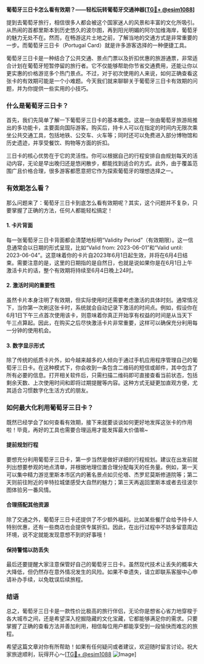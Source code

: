 **葡萄牙三日卡怎么看有效期？——轻松玩转葡萄牙交通神器[[TG💪+ @esim1088](https://t.me/s/esim1088)]**

提到去葡萄牙旅行，相信很多人都会被这个国家迷人的风景和丰富的文化所吸引。从热闹的首都里斯本到历史悠久的波尔图，再到阳光明媚的阿尔加维海岸，葡萄牙的魅力无处不在。然而，在畅游这片土地之前，了解当地的交通方式是非常重要的一步。而葡萄牙三日卡（Portugal Card）就是许多游客选择的一种便捷工具。

葡萄牙三日卡是一种结合了公共交通、景点门票以及折扣优惠的旅游通票，非常适合计划在葡萄牙短暂停留的旅行者。它不仅能够帮助你节省交通费用，还能让你以更实惠的价格游览多个热门景点。不过，对于初次使用的人来说，如何正确查看这张卡的有效期可能是一个小难题。今天我们就来聊聊关于葡萄牙三日卡有效期的问题，并为你提供一些实用的小技巧。

### **什么是葡萄牙三日卡？**

首先，我们先简单了解一下葡萄牙三日卡的基本概念。这是一张由葡萄牙旅游局推出的多功能卡，主要面向国际游客。购买后，持卡人可以在指定的时间内无限次乘坐公共交通工具，包括地铁、公交车、火车等；同时还可以免费进入部分博物馆和历史遗迹，并享受餐饮、购物等方面的折扣。

三日卡的核心优势在于它的灵活性。你可以根据自己的行程安排自由规划每天的活动内容，无论是早出晚归还是悠闲散步，都能找到适合的方式。此外，由于覆盖范围广且价格合理，很多游客都愿意把它作为探索葡萄牙的理想选择之一。

### **有效期怎么看？**

那么问题来了：葡萄牙三日卡到底怎么看有效期呢？其实，这个问题并不复杂，只要掌握了正确的方法，任何人都能轻松搞定！

#### **1. 卡片背面**
每一张葡萄牙三日卡背面都会清楚地标明“Validity Period”（有效期限）。这一信息通常会以日期的形式呈现，比如“Valid from: 2023-06-01”和“Valid until: 2023-06-04”。这意味着你的卡片自2023年6月1日起生效，并将在6月4日结束。需要注意的是，这里的日期指的是自然日，也就是说如果你是在6月1日上午激活卡片的话，整个有效期将持续至6月4日晚上24时。

#### **2. 激活时间的重要性**
虽然卡片本身注明了有效期，但实际使用时还需要考虑激活的具体时刻。通常情况下，当你第一次刷这张卡时，系统就会自动记录下激活的时间点。例如，假设你在6月1日下午三点首次使用该卡，则意味着你真正开始享有权益的时间是从当天下午三点算起。因此，在购买之后尽快激活卡片非常重要，这样可以确保充分利用每一分钟的使用机会。

#### **3. 数字显示形式**
除了传统的纸质卡片外，如今越来越多的人倾向于通过手机应用程序管理自己的葡萄牙三日卡。在这种模式下，你会收到一条包含二维码的短信或邮件，其中包含了所有必要的信息。打开相关软件后，只需扫描二维码即可直接查看当前状态，包括剩余天数、上次使用时间和即将过期提醒等内容。这种方式无疑更加直观方便，尤其适合习惯数字化生活方式的朋友。

### **如何最大化利用葡萄牙三日卡？**

既然已经学会了如何查看有效期，接下来就要谈谈如何更好地发挥这张卡的作用啦！毕竟，再好的工具也需要合理运用才能发挥最大价值嘛~

#### **提前规划行程**
要想充分利用葡萄牙三日卡，第一步当然是做好详细的行程规划。建议在出发前就列出想要参观的地点清单，并根据地理位置合理分配每天的任务量。例如，第一天可以集中精力游览里斯本市区内的著名景点如贝伦塔、杰罗尼莫斯修道院等；第二天则前往附近的辛特拉城堡感受大自然的魅力；第三天再返回里斯本或者去往波尔图体验另一番风情。

#### **合理搭配其他资源**
除了交通之外，葡萄牙三日卡还提供了不少额外福利。比如某些餐厅会给予持卡人特别优惠，还有一些商店也会提供专属折扣。因此，在出行过程中不妨多留意周边环境，说不定就能发现意想不到的好事哦！

#### **保持警惕以防丢失**
最后还要提醒大家注意保管好自己的葡萄牙三日卡。虽然现代技术让丢失的概率大大降低，但仍然存在意外情况发生的风险。如果不幸遗失，请立即联系客服中心申请补办手续，以免耽误后续旅程。

### **结语**

总之，葡萄牙三日卡是一款性价比极高的旅行伴侣，无论你是想省心省力地穿梭于各大城市之间，还是希望深入挖掘隐藏的文化宝藏，它都能够满足你的需求。只要掌握了正确的查看方法并善加利用，相信每位用户都能享受到一段愉快而难忘的旅程。

希望这篇文章对你有所帮助！如果有任何疑问或者建议，欢迎随时留言讨论。祝大家旅途顺利，玩得开心～[[TG💪+ @esim1088](https://t.me/s/esim1088) ![Image](https://i.postimg.cc/4NQfJmqS/Snipaste-2025-05-13-00-14-12.png)]